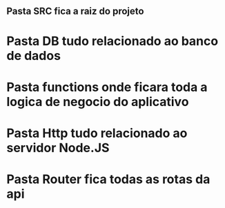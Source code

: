 ## Pasta SRC fica a raiz do projeto
# Pasta DB tudo relacionado ao banco de dados
# Pasta functions onde ficara toda a logica de negocio do aplicativo
# Pasta Http tudo relacionado ao servidor Node.JS 
# Pasta Router fica todas as rotas da api